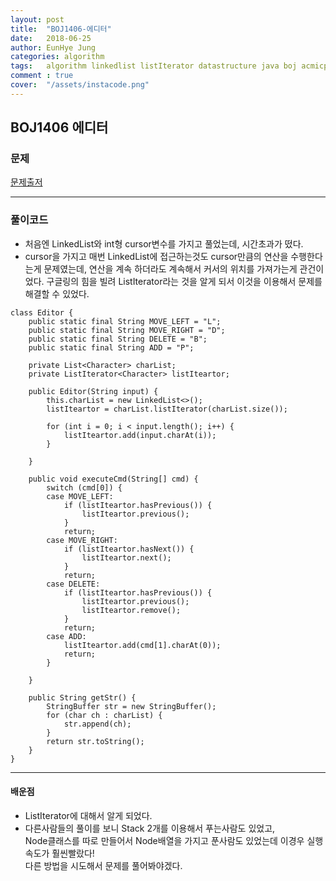 ```yaml
---
layout: post
title:  "BOJ1406-에디터"
date:   2018-06-25
author: EunHye Jung
categories: algorithm
tags:	algorithm linkedlist listIterator datastructure java boj acmicpc
comment : true
cover:  "/assets/instacode.png"
---
```


## BOJ1406 에디터

### 문제	
	
[문제출저][source]	

	
- - -
	

### 풀이코드	
  		
  * 처음엔 LinkedList와 int형 cursor변수를 가지고 풀었는데, 시간초과가 떴다.
  * cursor을 가지고 매번 LinkedList에 접근하는것도 cursor만큼의 연산을 수행한다는게 문제였는데,
    연산을 계속 하더라도 계속해서 커서의 위치를 가져가는게 관건이었다.
    구글링의 힘을 빌려 ListIterator라는 것을 알게 되서 이것을 이용해서 문제를 해결할 수 있었다.
    	
```
class Editor {
	public static final String MOVE_LEFT = "L";
	public static final String MOVE_RIGHT = "D";
	public static final String DELETE = "B";
	public static final String ADD = "P";

	private List<Character> charList;
	private ListIterator<Character> listIteartor;

	public Editor(String input) {
		this.charList = new LinkedList<>();
		listIteartor = charList.listIterator(charList.size());
		
		for (int i = 0; i < input.length(); i++) {
			listIteartor.add(input.charAt(i));
		}

	}

	public void executeCmd(String[] cmd) {
		switch (cmd[0]) {
		case MOVE_LEFT:
			if (listIteartor.hasPrevious()) {
				listIteartor.previous();
			}
			return;
		case MOVE_RIGHT:
			if (listIteartor.hasNext()) {
				listIteartor.next();
			}
			return;
		case DELETE:
			if (listIteartor.hasPrevious()) {
				listIteartor.previous();
				listIteartor.remove();
			}
			return;
		case ADD:
			listIteartor.add(cmd[1].charAt(0));
			return;
		}

	}

	public String getStr() {
		StringBuffer str = new StringBuffer();
		for (char ch : charList) {
			str.append(ch);
		}
		return str.toString();
	}
}
```
  	
   

- - -
	
#### 배운점	
* ListIterator에 대해서 알게 되었다.	
* 다른사람들의 풀이를 보니 Stack 2개를 이용해서 푸는사람도 있었고,	
  Node클래스를 따로 만들어서 Node배열을 가지고 푼사람도 있었는데 이경우 실행속도가 훨씬빨랐다!	
  다른 방법을 시도해서 문제를 풀어봐야겠다.
	
	
[source]:   https://www.acmicpc.net/problem/1406